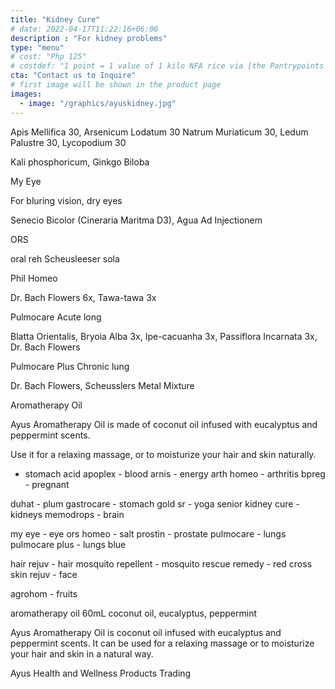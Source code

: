 ```yaml
---
title: "Kidney Cure"
# date: 2022-04-17T11:22:16+06:00
description : "For kidney problems"
type: "menu"
# cost: "Php 125"
# costdef: "1 point = 1 value of 1 kilo NFA rice via [the Pantrypoints system](https://pantrypoints.com)"
cta: "Contact us to Inquire"
# first image will be shown in the product page
images:
  - image: "/graphics/ayuskidney.jpg"  
---
```




Apis Mellifica 30,  Arsenicum Lodatum 30
Natrum Muriaticum 30,
Ledum Palustre 30, Lycopodium 30

Kali phosphoricum, Ginkgo Biloba

My Eye

For bluring vision, dry eyes

Senecio Bicolor
(Cineraria Maritma D3),
Agua Ad Injectionem

ORS

oral reh
Scheusleeser sola

Phil Homeo

Dr. Bach Flowers 6x,
Tawa-tawa 3x


Pulmocare
Acute long

Blatta Orientalis, Bryoia Alba 3x,
Ipe-cacuanha 3x,
Passiflora Incarnata 3x, Dr. Bach Flowers

Pulmocare Plus
Chronic lung

Dr. Bach Flowers,
Scheusslers
Metal Mixture



Aromatherapy Oil

Ayus Aromatherapy Oil is made of coconut oil infused with eucalyptus and peppermint scents.

Use it for a relaxing massage, or to moisturize your hair and skin naturally.

- stomach acid
apoplex - blood
arnis - energy
arth homeo - arthritis
bpreg - pregnant

duhat - plum
gastrocare - stomach
gold sr - yoga senior
kidney cure - kidneys
memodrops - brain

my eye - eye
ors homeo - salt
prostin - prostate
pulmocare - lungs
pulmocare plus - lungs blue

hair rejuv - hair
mosquito repellent - mosquito
rescue remedy - red cross
skin rejuv - face


agrohom - fruits


aromatherapy oil 60mL
coconut oil, eucalyptus, peppermint

Ayus Aromatherapy Oil is coconut oil infused with eucalyptus and peppermint scents. It can be used for a relaxing massage or to moisturize your hair and skin in a natural way.

Ayus Health and Wellness Products Trading